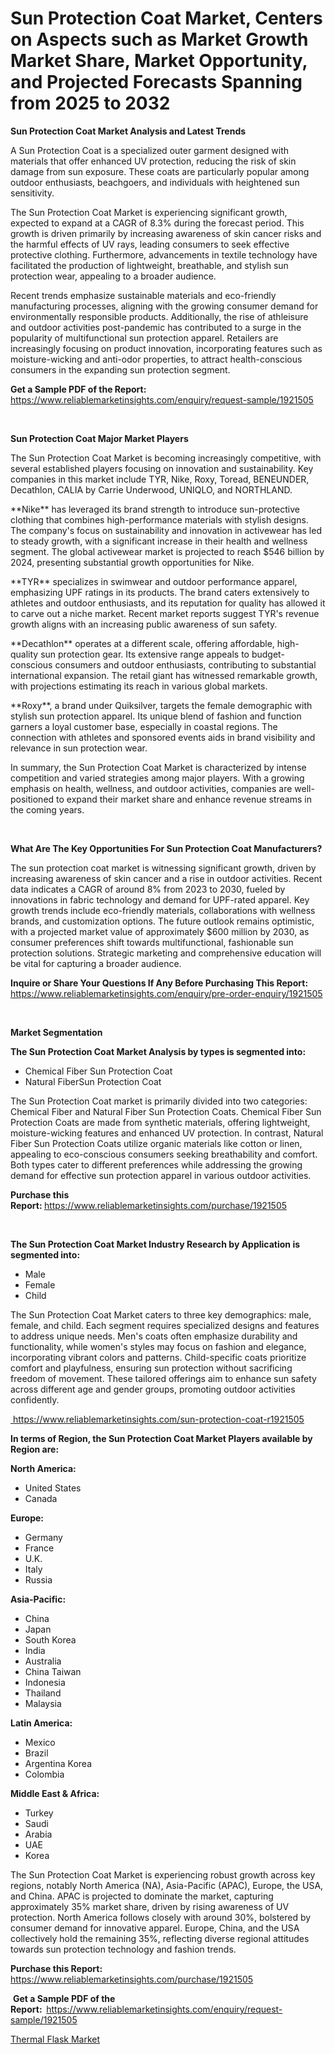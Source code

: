 <p><h1>Sun Protection Coat Market, Centers on Aspects such as Market Growth Market Share, Market Opportunity, and Projected Forecasts Spanning from 2025 to 2032</h1></p><p><strong>Sun Protection Coat Market Analysis and Latest Trends</strong></p>
<p><p>A Sun Protection Coat is a specialized outer garment designed with materials that offer enhanced UV protection, reducing the risk of skin damage from sun exposure. These coats are particularly popular among outdoor enthusiasts, beachgoers, and individuals with heightened sun sensitivity. </p><p>The Sun Protection Coat Market is experiencing significant growth, expected to expand at a CAGR of 8.3% during the forecast period. This growth is driven primarily by increasing awareness of skin cancer risks and the harmful effects of UV rays, leading consumers to seek effective protective clothing. Furthermore, advancements in textile technology have facilitated the production of lightweight, breathable, and stylish sun protection wear, appealing to a broader audience. </p><p>Recent trends emphasize sustainable materials and eco-friendly manufacturing processes, aligning with the growing consumer demand for environmentally responsible products. Additionally, the rise of athleisure and outdoor activities post-pandemic has contributed to a surge in the popularity of multifunctional sun protection apparel. Retailers are increasingly focusing on product innovation, incorporating features such as moisture-wicking and anti-odor properties, to attract health-conscious consumers in the expanding sun protection segment.</p></p>
<p><strong>Get a Sample PDF of the Report:&nbsp;</strong> <a href="https://www.reliablemarketinsights.com/enquiry/request-sample/1921505?utm_campaign=2117&utm_medium=2&utm_source=Github&utm_content=ia&utm_term=05042025&utm_id=sun-protection-coat">https://www.reliablemarketinsights.com/enquiry/request-sample/1921505</a></p>
<p>&nbsp;</p>
<p><strong>Sun Protection Coat Major Market Players</strong></p>
<p><p>The Sun Protection Coat Market is becoming increasingly competitive, with several established players focusing on innovation and sustainability. Key companies in this market include TYR, Nike, Roxy, Toread, BENEUNDER, Decathlon, CALIA by Carrie Underwood, UNIQLO, and NORTHLAND.</p><p>**Nike** has leveraged its brand strength to introduce sun-protective clothing that combines high-performance materials with stylish designs. The company's focus on sustainability and innovation in activewear has led to steady growth, with a significant increase in their health and wellness segment. The global activewear market is projected to reach $546 billion by 2024, presenting substantial growth opportunities for Nike.</p><p>**TYR** specializes in swimwear and outdoor performance apparel, emphasizing UPF ratings in its products. The brand caters extensively to athletes and outdoor enthusiasts, and its reputation for quality has allowed it to carve out a niche market. Recent market reports suggest TYR's revenue growth aligns with an increasing public awareness of sun safety.</p><p>**Decathlon** operates at a different scale, offering affordable, high-quality sun protection gear. Its extensive range appeals to budget-conscious consumers and outdoor enthusiasts, contributing to substantial international expansion. The retail giant has witnessed remarkable growth, with projections estimating its reach in various global markets.</p><p>**Roxy**, a brand under Quiksilver, targets the female demographic with stylish sun protection apparel. Its unique blend of fashion and function garners a loyal customer base, especially in coastal regions. The connection with athletes and sponsored events aids in brand visibility and relevance in sun protection wear.</p><p>In summary, the Sun Protection Coat Market is characterized by intense competition and varied strategies among major players. With a growing emphasis on health, wellness, and outdoor activities, companies are well-positioned to expand their market share and enhance revenue streams in the coming years.</p></p>
<p>&nbsp;</p>
<p><strong>What Are The Key Opportunities For Sun Protection Coat Manufacturers?</strong></p>
<p><p>The sun protection coat market is witnessing significant growth, driven by increasing awareness of skin cancer and a rise in outdoor activities. Recent data indicates a CAGR of around 8% from 2023 to 2030, fueled by innovations in fabric technology and demand for UPF-rated apparel. Key growth trends include eco-friendly materials, collaborations with wellness brands, and customization options. The future outlook remains optimistic, with a projected market value of approximately $600 million by 2030, as consumer preferences shift towards multifunctional, fashionable sun protection solutions. Strategic marketing and comprehensive education will be vital for capturing a broader audience.</p></p>
<p><strong>Inquire or Share Your Questions If Any Before Purchasing This Report:</strong> <a href="https://www.reliablemarketinsights.com/enquiry/pre-order-enquiry/1921505?utm_campaign=2117&utm_medium=2&utm_source=Github&utm_content=ia&utm_term=05042025&utm_id=sun-protection-coat">https://www.reliablemarketinsights.com/enquiry/pre-order-enquiry/1921505</a></p>
<p>&nbsp;</p>
<p><strong>Market Segmentation</strong></p>
<p><strong>The Sun Protection Coat Market Analysis by types is segmented into:</strong></p>
<p><ul><li>Chemical Fiber Sun Protection Coat</li><li>Natural FiberSun Protection Coat</li></ul></p>
<p><p>The Sun Protection Coat market is primarily divided into two categories: Chemical Fiber and Natural Fiber Sun Protection Coats. Chemical Fiber Sun Protection Coats are made from synthetic materials, offering lightweight, moisture-wicking features and enhanced UV protection. In contrast, Natural Fiber Sun Protection Coats utilize organic materials like cotton or linen, appealing to eco-conscious consumers seeking breathability and comfort. Both types cater to different preferences while addressing the growing demand for effective sun protection apparel in various outdoor activities.</p></p>
<p><strong>Purchase this Report:&nbsp;</strong><a href="https://www.reliablemarketinsights.com/purchase/1921505?utm_campaign=2117&utm_medium=2&utm_source=Github&utm_content=ia&utm_term=05042025&utm_id=sun-protection-coat">https://www.reliablemarketinsights.com/purchase/1921505</a></p>
<p>&nbsp;</p>
<p><strong>The Sun Protection Coat Market Industry Research by Application is segmented into:</strong></p>
<p><ul><li>Male</li><li>Female</li><li>Child</li></ul></p>
<p><p>The Sun Protection Coat Market caters to three key demographics: male, female, and child. Each segment requires specialized designs and features to address unique needs. Men's coats often emphasize durability and functionality, while women's styles may focus on fashion and elegance, incorporating vibrant colors and patterns. Child-specific coats prioritize comfort and playfulness, ensuring sun protection without sacrificing freedom of movement. These tailored offerings aim to enhance sun safety across different age and gender groups, promoting outdoor activities confidently.</p></p>
<p><a href="https://www.reliablemarketinsights.com/sun-protection-coat-r1921505?utm_campaign=2117&utm_medium=2&utm_source=Github&utm_content=ia&utm_term=05042025&utm_id=sun-protection-coat">&nbsp;https://www.reliablemarketinsights.com/sun-protection-coat-r1921505</a></p>
<p><strong>In terms of Region, the Sun Protection Coat Market Players available by Region are:</strong></p>
<p>
    <p> <strong> North America: </strong>
        <ul>
            <li>United States</li>
            <li>Canada</li>
        </ul>
        </p> 
    <p> <strong> Europe: </strong>
        <ul>
            <li>Germany</li>
            <li>France</li>
            <li>U.K.</li>
            <li>Italy</li>
            <li>Russia</li>
        </ul>
        </p> 
    <p> <strong> Asia-Pacific: </strong>
        <ul>
            <li>China</li>
            <li>Japan</li>
            <li>South Korea</li>
            <li>India</li>
            <li>Australia</li>
            <li>China Taiwan</li>
            <li>Indonesia</li>
            <li>Thailand</li>
            <li>Malaysia</li>
        </ul>
        </p> 
    <p> <strong> Latin America: </strong>
        <ul>
            <li>Mexico</li>
            <li>Brazil</li>
            <li>Argentina Korea</li>
            <li>Colombia</li>
        </ul>
        </p> 
    <p> <strong> Middle East & Africa: </strong>
        <ul>
            <li>Turkey</li>
            <li>Saudi</li>
            <li>Arabia</li>
            <li>UAE</li>
            <li>Korea</li>
        </ul>
    </p>
    </p>
<p><p>The Sun Protection Coat Market is experiencing robust growth across key regions, notably North America (NA), Asia-Pacific (APAC), Europe, the USA, and China. APAC is projected to dominate the market, capturing approximately 35% market share, driven by rising awareness of UV protection. North America follows closely with around 30%, bolstered by consumer demand for innovative apparel. Europe, China, and the USA collectively hold the remaining 35%, reflecting diverse regional attitudes towards sun protection technology and fashion trends.</p></p>
<p><strong>Purchase this Report: </strong><a href="https://www.reliablemarketinsights.com/purchase/1921505?utm_campaign=2117&utm_medium=2&utm_source=Github&utm_content=ia&utm_term=05042025&utm_id=sun-protection-coat">https://www.reliablemarketinsights.com/purchase/1921505</a></p>
<p>&nbsp;<strong>Get a Sample PDF of the Report:&nbsp;&nbsp;</strong><a href="https://www.reliablemarketinsights.com/enquiry/request-sample/1921505?utm_campaign=2117&utm_medium=2&utm_source=Github&utm_content=ia&utm_term=05042025&utm_id=sun-protection-coat">https://www.reliablemarketinsights.com/enquiry/request-sample/1921505</a></p>
<p><strong></strong></p>
<p><p><a href="https://github.com/julyju69/Market-Research-Report-List-6/blob/main/thermal-flask-market.md?utm_campaign=2117&utm_medium=2&utm_source=Github&utm_content=ia&utm_term=05042025&utm_id=sun-protection-coat">Thermal Flask Market</a></p></p>